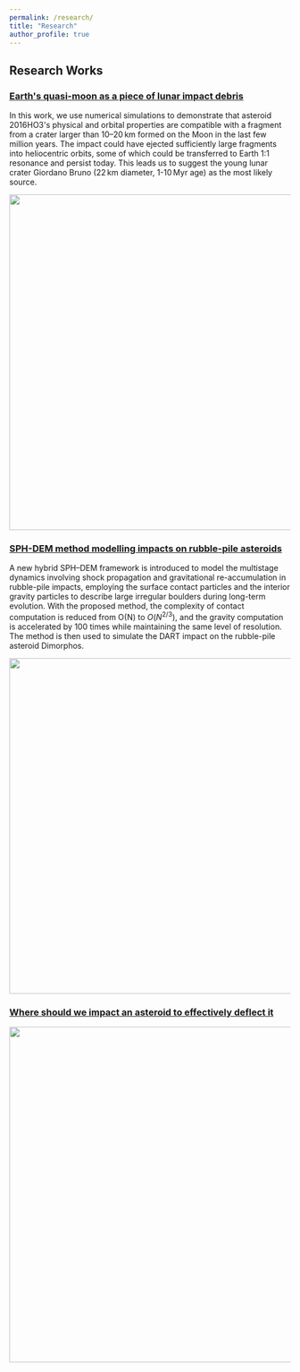 ```yaml
---
permalink: /research/
title: "Research"
author_profile: true
---
```


## Research Works

### <a href="https://www.nature.com/articles/s41550-024-02258-z" target="_blank">Earth's quasi-moon as a piece of lunar impact debris</a>

In this work, we use numerical simulations to demonstrate that asteroid 2016HO3's physical and orbital properties are compatible with a fragment from a crater larger than 10–20 km formed on the Moon in the last few million years. The impact could have ejected sufficiently large fragments into heliocentric orbits, some of which could be transferred to Earth 1:1 resonance and persist today. This leads us to suggest the young lunar crater Giordano Bruno (22 km diameter, 1-10 Myr age) as the most likely source.

<img src="https://jiaoyf-thu.github.io/images/fig3.png"  width="600">

### <a href="https://doi.org/10.1093/mnras/stad3888" target="_blank">SPH-DEM method modelling impacts on rubble-pile asteroids</a>

A new hybrid SPH–DEM framework is introduced to model the multistage dynamics involving shock propagation and gravitational re-accumulation in rubble-pile impacts, employing the surface contact particles and the interior gravity particles to describe large irregular boulders during long-term evolution. With the proposed method, the complexity of contact computation is reduced from O(N) to $O(N^{2/3})$⁠, and the gravity computation is accelerated by 100 times while maintaining the same level of resolution. The method is then used to simulate the DART impact on the rubble-pile asteroid Dimorphos.

<img src="https://jiaoyf-thu.github.io/images/fig2.png"  width="600">

### <a href="https://arc.aiaa.org/doi/10.2514/1.G006876" target="_blank">Where should we impact an asteroid to effectively deflect it</a>

<img src="https://jiaoyf-thu.github.io/images/fig1.png"  width="600">

